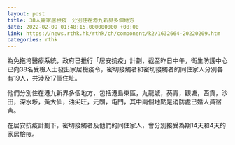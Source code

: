 ```yaml
---
layout: post
title: 38人需家居檢疫　分別住在港九新界多個地方
date: 2022-02-09 01:48:15.000000000 +08:00
link: https://news.rthk.hk/rthk/ch/component/k2/1632664-20220209.htm
categories: rthk
---
```


為免拖垮醫療系統，政府已推行「居安抗疫」計劃，截至昨日中午，衛生防護中心已向38名受檢人士發出家居檢疫令，密切接觸者和密切接觸者的同住家人分別各有19人，共涉及17個住址。

他們分別住在港九新界多個地方，包括港島東區，九龍城，葵青，觀塘，西貢，沙田，深水埗，黃大仙，油尖旺，元朗，屯門，其中兩個地點是消防處已婚人員宿舍。

在居安抗疫計劃下，密切接觸者及他們的同住家人，會分別接受為期14天和4天的家居檢疫。
